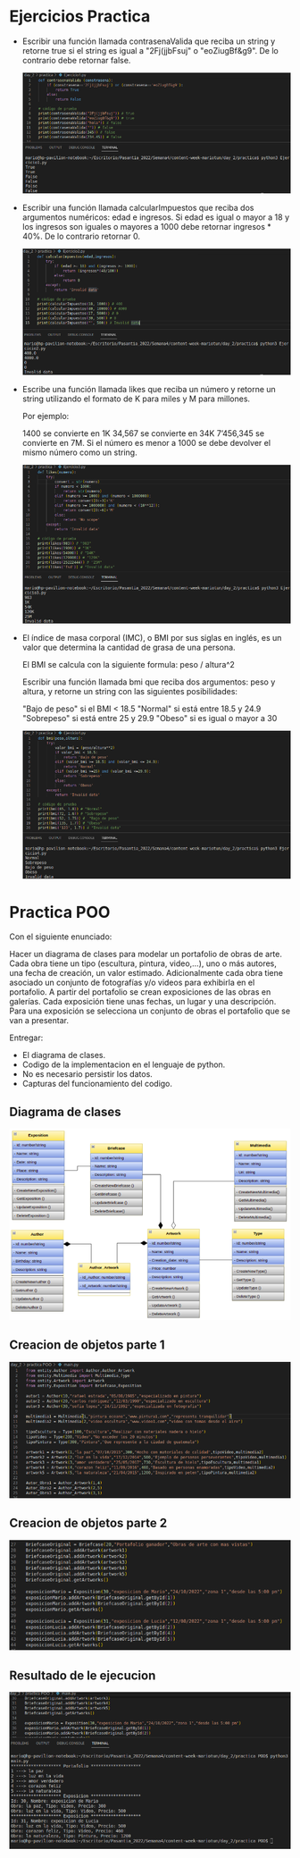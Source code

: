 # **Ejercicios Practica**

- Escribir una función llamada contrasenaValida que reciba un string y retorne true si el string es igual a "2Fj(jjbFsuj" o "eoZiugBf&g9". De lo contrario debe retornar false.

    ![img](./assets/Ejercicio1.png)

- Escribir una función llamada calcularImpuestos que reciba dos argumentos numéricos: edad e ingresos. Si edad es igual o mayor a 18 y los ingresos son iguales o mayores a 1000 debe retornar ingresos * 40%. De lo contrario retornar 0.

    ![img](./assets/Ejercicio2.png)

- Escribe una función llamada likes que reciba un número y retorne un string utilizando el formato de K para miles y M para millones.

    Por ejemplo:

    1400 se convierte en 1K 34,567 se convierte en 34K 7’456,345 se convierte en 7M. Si el número es menor a 1000 se debe devolver el mismo número como un string.


    ![img](./assets/Ejercicio3.png)

- El índice de masa corporal (IMC), o BMI por sus siglas en inglés, es un valor que determina la cantidad de grasa de una persona.

    El BMI se calcula con la siguiente formula: peso / altura^2

    Escribir una función llamada bmi que reciba dos argumentos: peso y altura, y retorne un string con las siguientes posibilidades:

    "Bajo de peso" si el BMI < 18.5 "Normal" si está entre 18.5 y 24.9 "Sobrepeso" si está entre 25 y 29.9 "Obeso" si es igual o mayor a 30

    ![img](./assets/Ejercicio4.png)


# **Practica POO**
Con el siguiente enunciado:

Hacer un diagrama de clases para modelar un portafolio de obras de arte. Cada obra tiene un tipo (escultura, pintura, video,…), uno o más autores, una fecha de creación, un valor estimado. Adicionalmente cada obra tiene asociado un conjunto de fotografías y/o videos para exhibirla en el portafolio. A partir del portafolio se crean exposiciones de las obras en galerías. Cada exposición tiene unas fechas, un lugar y una descripción. Para una exposición se selecciona un conjunto de obras el portafolio que se van a presentar.

Entregar:

- El diagrama de clases.
- Codigo de la implementacion en el lenguaje de python.
- No es necesario persistir los datos.
- Capturas del funcionamiento del codigo.


## Diagrama de clases

![img](./assets/DiagramaClases.png)

## Creacion de objetos parte 1

![img](./assets/CreacionObjetos1.png)

## Creacion de objetos parte 2

![img](./assets/CreacionObjetos2.png)

## Resultado de le ejecucion

![img](./assets/Ejecucion.png)
